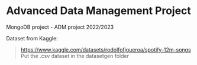 # Advanced Data Management Project
MongoDB project - ADM project 2022/2023

Dataset from Kaggle:
> https://www.kaggle.com/datasets/rodolfofigueroa/spotify-12m-songs
> Put the .csv dataset in the datasetgen folder